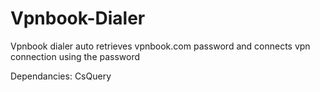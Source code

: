 # Vpnbook-Dialer
Vpnbook dialer auto retrieves vpnbook.com password and connects vpn connection using the password

Dependancies:
CsQuery
